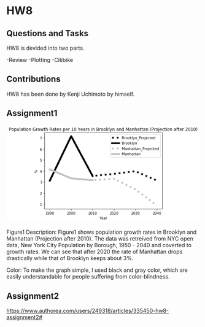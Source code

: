 # HW8

## Questions and Tasks
HW8 is devided into two parts.

-Review
-Plotting
-Citibike

## Contributions
HW8 has been done by Kenji Uchimoto by himself. 


## Assignment1
![main plot](Image/Picture_for_Assignment.png)

Figure1
Description: Figure1 shows population growth rates in Brooklyn and Manhattan (Projection after 2010). The data was retreived from NYC open data, New York City Population by Borough, 1950 - 2040 and coverted to growth rates. 
We can see that after 2020 the rate of Manhattan drops drastically while that of Brooklyn keeps about 3%. 

Color: To make the graph simple, I used black and gray color, which are easily understandable for people suffering from color-blindness.

## Assignment2

https://www.authorea.com/users/249318/articles/335450-hw8-assignment2#
